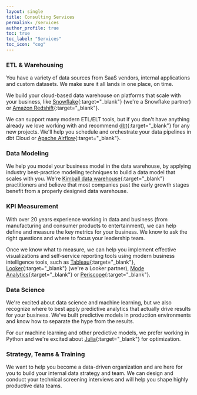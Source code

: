 ```yaml
---
layout: single
title: Consulting Services
permalink: /services
author_profile: true
toc: true
toc_label: "Services"
toc_icon: "cog"
---
```


### ETL & Warehousing
You have a variety of data sources from SaaS vendors, internal applications and custom datasets. We make sure it all lands in one place, on time.

We build your cloud-based data warehouse on platforms that scale with your business, like [Snowflake](https://www.snowflake.net){:target="_blank"} (we're a Snowflake partner) or [Amazon Redshift](https://aws.amazon.com/redshift/){:target="_blank"}.

We can support many modern ETL/ELT tools, but if you don't have anything already we love working with and recommend [dbt](https://www.getdbt.com/){:target="_blank"} for any new projects. We'll help you schedule and orchestrate your data pipelines in dbt Cloud or [Apache Airflow](https://airflow.apache.org/){:target="_blank"}.

### Data Modeling
We help you model your business model in the data warehouse, by applying industry best-practice modeling techniques to build a data model that scales with you. We're [Kimball data warehouse](https://www.kimballgroup.com/data-warehouse-business-intelligence-resources/kimball-techniques/){:target="_blank"} practitioners and believe that most companies past the early growth stages benefit from a properly designed data warehouse.

### KPI Measurement
With over 20 years experience working in data and business (from manufacturing and consumer products to entertainment), we can help define and measure the key metrics for your business. We know to ask the right questions and where to focus your leadership team.

Once we know what to measure, we can help you implement effective visualizations and self-service reporting tools using modern business intelligence tools, such as [Tableau](https://www.tableau.com){:target="_blank"}, [Looker](https://looker.com){:target="_blank"} (we're a Looker partner), [Mode Analytics](https://www.modeanalytics.com){:target="_blank"} or [Periscope](https://www.periscopedata.com){:target="_blank"}.

### Data Science
We're excited about data science and machine learning, but we also recognize where to best apply predictive analytics that actually drive results for your business. We've built predictive models in production environments and know how to separate the hype from the results.

For our machine learning and other predictive models, we prefer working in Python and we're excited about [Julia](https://www.juliaopt.org){:target="_blank"} for optimization.

### Strategy, Teams & Training
We want to help you become a data-driven organization and are here for you to build your internal data strategy and team.
We can design and conduct your technical screening interviews and will help you shape highly productive data teams.
